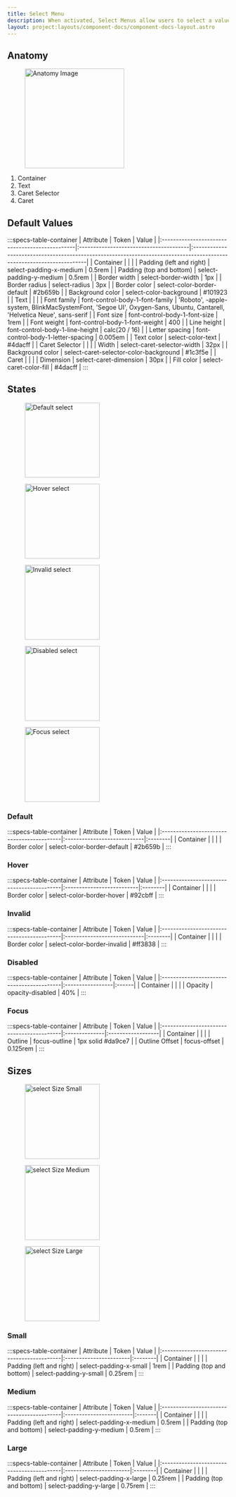 ```yaml
---
title: Select Menu
description: When activated, Select Menus allow users to select a value from a list. Once a value is selected, the Select Menu displays the selected value.
layout: project:layouts/component-docs/component-docs-layout.astro
---
```


## Anatomy

<div class="spec-container -anatomy">
    <figure><img loading="lazy" width="226px" src="/img/components/select/select-anatomy.png" alt="Anatomy Image"/></figure>
    <ol>
        <li>Container</li>
        <li>Text</li>
  <li>Caret Selector</li>
  <li>Caret</li>
    </ol>
</div>

## Default Values

:::specs-table-container
| Attribute                                      | Token                                  | Value                                                                                                                 |
|:-----------------------------------------------|:---------------------------------------|:----------------------------------------------------------------------------------------------------------------------|
| <span class="attr-title">Container</span>      |                                        |                                                                                                                       |
| Padding (left and right)                       | select-padding-x-medium                | 0.5rem                                                                                                                |
| Padding (top and bottom)                       | select-padding-y-medium                | 0.5rem                                                                                                                |
| Border width                                   | select-border-width                    | 1px                                                                                                                   |
| Border radius                                  | select-radius                          | 3px                                                                                                                   |
| Border color                                   | select-color-border-default            | #2b659b                                                                                                               |
| Background color                               | select-color-background                | #101923                                                                                                               |
| <span class="attr-title">Text</span>           |                                        |                                                                                                                       |
| Font family                                    | font-control-body-1-font-family        | 'Roboto', -apple-system, BlinkMacSystemFont, 'Segoe UI', Oxygen-Sans, Ubuntu, Cantarell, 'Helvetica Neue', sans-serif |
| Font size                                      | font-control-body-1-font-size          | 1rem                                                                                                                  |
| Font weight                                    | font-control-body-1-font-weight        | 400                                                                                                                   |
| Line height                                    | font-control-body-1-line-height        | calc(20 / 16)                                                                                                         |
| Letter spacing                                 | font-control-body-1-letter-spacing     | 0.005em                                                                                                               |
| Text color                                     | select-color-text                      | #4dacff                                                                                                               |
| <span class="attr-title">Caret Selector</span> |                                        |                                                                                                                       |
| Width                                          | select-caret-selector-width            | 32px                                                                                                                  |
| Background color                               | select-caret-selector-color-background | #1c3f5e                                                                                                               |
| <span class="attr-title">Caret</span>          |                                        |                                                                                                                       |
| Dimension                                      | select-caret-dimension                 | 30px                                                                                                                  |
| Fill color                                     | select-caret-color-fill                | #4dacff                                                                                                               |
:::

## States

<div class="spec-container -examples">
    <figure><img loading="lazy" width="170" src="/img/components/select/select-default.png" alt="Default select"/></figure>
    <figure><img loading="lazy" width="170" src="/img/components/select/select-hover.png" alt="Hover select"/></figure>
    <figure><img loading="lazy" width="170" src="/img/components/select/select-invalid.png" alt="Invalid select"/></figure>
    <figure><img loading="lazy" width="170" src="/img/components/select/select-disabled.png" alt="Disabled select"/></figure>
    <figure><img loading="lazy" width="170" src="/img/components/select/select-focus.png" alt="Focus select"/></figure>
</div>

### Default

:::specs-table-container
| Attribute                                 | Token                       | Value   |
|:------------------------------------------|:----------------------------|:--------|
| <span class="attr-title">Container</span> |                             |         |
| Border color                              | select-color-border-default | #2b659b |
:::

### Hover

:::specs-table-container
| Attribute                                 | Token                     | Value   |
|:------------------------------------------|:--------------------------|:--------|
| <span class="attr-title">Container</span> |                           |         |
| Border color                              | select-color-border-hover | #92cbff |
:::

### Invalid

:::specs-table-container
| Attribute                                 | Token                       | Value   |
|:------------------------------------------|:----------------------------|:--------|
| <span class="attr-title">Container</span> |                             |         |
| Border color                              | select-color-border-invalid | #ff3838 |
:::

### Disabled

:::specs-table-container
| Attribute                                 | Token            | Value |
|:------------------------------------------|:-----------------|:------|
| <span class="attr-title">Container</span> |                  |       |
| Opacity                                   | opacity-disabled | 40%   |
:::

### Focus

:::specs-table-container
| Attribute                                 | Token         | Value             |
|:------------------------------------------|:--------------|:------------------|
| <span class="attr-title">Container</span> |               |                   |
| Outline                                   | focus-outline | 1px solid #da9ce7 |
| Outline Offset                            | focus-offset  | 0.125rem          |
:::

## Sizes

<div class="spec-container -examples">
    <figure><img loading="lazy" width="170" src="/img/components/select/select-small.png" alt="select Size Small"/></figure>
    <figure><img loading="lazy" width="170" src="/img/components/select/select-medium.png" alt="select Size Medium"/></figure>
    <figure><img loading="lazy" width="170" src="/img/components/select/select-large.png" alt="select Size Large"/></figure>
</div>

### Small

:::specs-table-container
| Attribute                                 | Token                  | Value   |
|:------------------------------------------|:-----------------------|:--------|
| <span class="attr-title">Container</span> |                        |         |
| Padding (left and right)                  | select-padding-x-small | 1rem    |
| Padding (top and bottom)                  | select-padding-y-small | 0.25rem |
:::

### Medium

:::specs-table-container
| Attribute                                 | Token                   | Value  |
|:------------------------------------------|:------------------------|:-------|
| <span class="attr-title">Container</span> |                         |        |
| Padding (left and right)                  | select-padding-x-medium | 0.5rem |
| Padding (top and bottom)                  | select-padding-y-medium | 0.5rem |
:::

### Large

:::specs-table-container
| Attribute                                 | Token                  | Value   |
|:------------------------------------------|:-----------------------|:--------|
| <span class="attr-title">Container</span> |                        |         |
| Padding (left and right)                  | select-padding-x-large | 0.25rem |
| Padding (top and bottom)                  | select-padding-y-large | 0.75rem |
:::
